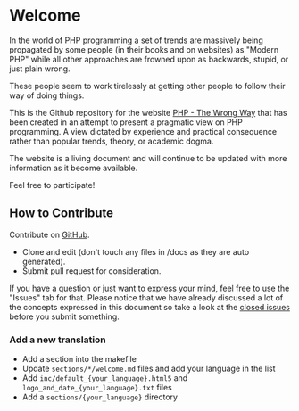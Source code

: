 # Welcome #

In the world of PHP programming a set of trends are massively being propagated by some people (in their books and on websites) as "Modern PHP" while all other approaches are frowned upon as backwards, stupid, or just plain wrong.

These people seem to work tirelessly at getting other people to follow their way of doing things.

This is the Github repository for the website [PHP - The Wrong Way](http://www.phpthewrongway.com) that has been created in an attempt to present a pragmatic view on PHP programming. A view dictated by experience and practical consequence rather than popular trends, theory, or academic dogma.

The website is a living document and will continue to be updated with more information as it become available.

Feel free to participate!

## How to Contribute ##

Contribute on [GitHub](https://github.com/unixsheikh/phpthewrongway).

 * Clone and edit (don't touch any files in /docs as they are auto generated).
 * Submit pull request for consideration.

If you have a question or just want to express your mind, feel free to use the "Issues" tab for that. Please notice that we have already discussed a lot of the concepts expressed in this document so take a look at the [closed issues](https://github.com/unixsheikh/phpthewrongway/issues?q=is%3Aissue+is%3Aclosed) before you submit something.

### Add a new translation ###

 * Add a section into the makefile
 * Update `sections/*/welcome.md` files and add your language in the list
 * Add `inc/default_{your_language}.html5` and `logo_and_date_{your_language}.txt` files
 * Add a `sections/{your_language}` directory

